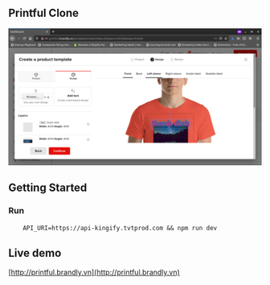 ## Printful Clone

![demo](/demo/demo.png)

## Getting Started

### Run

```
    API_URI=https://api-kingify.tvtprod.com && npm run dev
```

## Live demo

[http://printful.brandly.vn](http://printful.brandly.vn)

